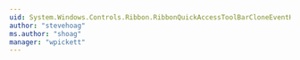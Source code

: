 ```yaml
---
uid: System.Windows.Controls.Ribbon.RibbonQuickAccessToolBarCloneEventHandler
author: "stevehoag"
ms.author: "shoag"
manager: "wpickett"
---
```

